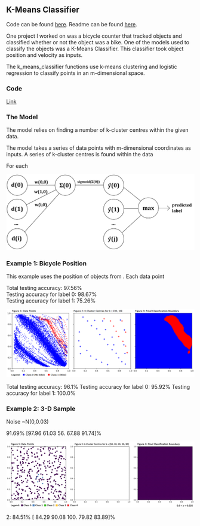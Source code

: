 ## K-Means Classifier
Code can be found [here](https://github.com/cory-sulpizi/k_means_classifier/blob/master/k_means_classifier.py).
Readme can be found [here](https://github.com/cory-sulpizi/k_means_classifier/blob/master/README.md).


One project I worked on was a bicycle counter that tracked objects and classified whether or not the object was a bike. One of the models used to classify the objects was a K-Means Classifier. This classifier took object position and velocity as inputs.






The k_means_classifier functions use k-means clustering and logistic
regression to classify points in an m-dimensional space. 

### Code

[Link](https://github.com/cory-sulpizi/cory-sulpizi.github.io/blob/master/k_means_classifier.py)

### The Model

The model relies on finding a number of k-cluster centres within the given data. 

The model takes a series of data points with m-dimensional coordinates as inputs. A series of k-cluster centres is found within the data

For each 


<img src="images/k_means_model.png?raw=true"/>

### Example 1: Bicycle Position

This example uses the position of objects from . Each data point 

Total testing accuracy: 97.56% <br>
Testing accuracy for label 0: 98.67% <br>
Testing accuracy for label 1: 75.26% <br>

<img src="images/k_means_example_1.png?raw=true"/>

Total testing accuracy: 96.1%
Testing accuracy for label 0: 95.92%
Testing accuracy for label 1: 100.0%

### Example 2: 3-D Sample

Noise ~N(0,0.03)

91.69%
[97.96 61.03 56.   67.88 91.74]%

<img src="images/k_means_example_2.gif?raw=true"/>

2: 
84.51%
[ 84.29  90.08 100.    79.82  83.89]%
